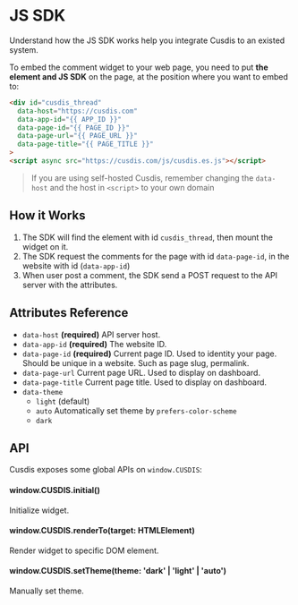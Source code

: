 # JS SDK

Understand how the JS SDK works help you integrate Cusdis to an existed system. 

To embed the comment widget to your web page, you need to put **the element and JS SDK** on the page, at the position where you want to embed to:

```html
<div id="cusdis_thread"
  data-host="https://cusdis.com"
  data-app-id="{{ APP_ID }}"
  data-page-id="{{ PAGE_ID }}"
  data-page-url="{{ PAGE_URL }}"
  data-page-title="{{ PAGE_TITLE }}"
>
<script async src="https://cusdis.com/js/cusdis.es.js"></script>
```

> If you are using self-hosted Cusdis, remember changing the `data-host` and the host in `<script>` to your own domain

## How it Works

1. The SDK will find the element with id `cusdis_thread`, then mount the widget on it.
2. The SDK request the comments for the page with id `data-page-id`, in the website with id (`data-app-id`)
3. When user post a comment, the SDK send a POST request to the API server with the attributes.

## Attributes Reference

- `data-host` **(required)** API server host.
- `data-app-id` **(required)** The website ID.
- `data-page-id` **(required)** Current page ID. Used to identity your page. Should be unique in a website. Such as page slug, permalink.
- `data-page-url` Current page URL. Used to display on dashboard.
- `data-page-title` Current page title. Used to display on dashboard.
- `data-theme`
  - `light` (default)
  - `auto` Automatically set theme by `prefers-color-scheme`
  - `dark`

## API

Cusdis exposes some global APIs on `window.CUSDIS`:

#### window.CUSDIS.initial()

Initialize widget.

#### window.CUSDIS.renderTo(target: HTMLElement)

Render widget to specific DOM element.

#### window.CUSDIS.setTheme(theme: 'dark' | 'light' | 'auto')

Manually set theme. 
